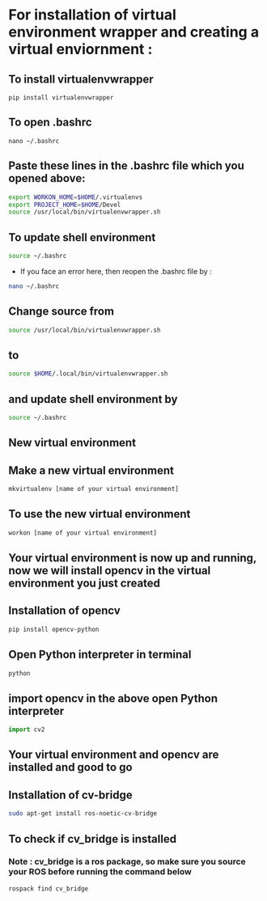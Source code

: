 # For installation of virtual environment wrapper and creating a virtual enviornment : 

## To install virtualenvwrapper

```shell
pip install virtualenvwrapper
```

## To open .bashrc

```shell
nano ~/.bashrc
```

## Paste these lines in the .bashrc file which you opened above:

```bash
export WORKON_HOME=$HOME/.virtualenvs
export PROJECT_HOME=$HOME/Devel
source /usr/local/bin/virtualenvwrapper.sh
```

## To update shell environment

```bash
source ~/.bashrc
```

* If you face an error here, then reopen the .bashrc file by :

```bash
nano ~/.bashrc
```

## Change source from

```bash
source /usr/local/bin/virtualenvwrapper.sh
```

## to

```bash
source $HOME/.local/bin/virtualenvwrapper.sh
```

## and update shell environment by

```bash
source ~/.bashrc
```

## New virtual environment

## Make  a new virtual environment

```bash
mkvirtualenv [name of your virtual environment]
```

## To use the new virtual environment

```bash
workon [name of your virtual environment]
```

## Your virtual environment is now up and running, now we will install opencv in the virtual environment you just created

## Installation of opencv

```bash
pip install opencv-python
```

## Open Python interpreter in terminal

```bash
python
```

## import opencv in the above open Python interpreter

```python
import cv2
```

## Your virtual environment and opencv are installed and good to go 

## Installation of cv-bridge

```bash
sudo apt-get install ros-noetic-cv-bridge
```

## To check if cv_bridge is installed

### Note : cv_bridge is a ros package, so make sure you source your ROS before running the command below

```bash
rospack find cv_bridge
```